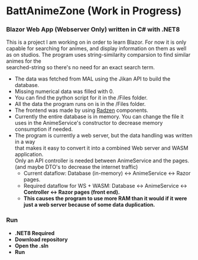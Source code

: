 # BattAnimeZone (Work in Progress)

### Blazor Web App (Webserver Only) written in C# with .NET8

This is a project I am working on in order to learn Blazor.
For now it is only capable for searching for animes, and display information on them as well as on studios.
The program uses string-similarity comparsion to find similar animes for the <br> searched-string so there's no need for an exact search term.

- The data was fetched from MAL using the Jikan API to build the database.
- Missing numerical data was filled with 0.
- You can find the python script for it in the /Files folder.
- All the data the program runs on is in the /Files folder.
- The frontend was made by using [Radzen](https://blazor.radzen.com) components.
- Currently the entire database is in memory. You can change the file it uses in the AnimeService's constructor to decrease memory consumption if needed.
- The program is currently a web server, but the data handling was written in a way <br> that makes it easy to convert it into a combined Web server and WASM application. <br> Only an API controller is needed between AnimeService and the pages. (and maybe DTO's to decrease the internet traffic)
	- Current dataflow: Database (in-memory) <-> AnimeService <-> Razor pages.  
	- Required dataflow for WS + WASM: Database <-> AnimeService <-> <b>Controller<b> <-> Razor pages (front end).
	- This causes the program to use more RAM than it would if it were just a web server because of some data duplication.


### Run

- .NET8 Required
- Download repository
- Open the .sln
- Run


